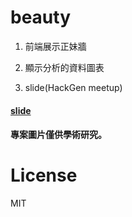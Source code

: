 # beauty
1. 前端展示正妹牆

2. 顯示分析的資料圖表

3. slide(HackGen meetup)

#### [slide](http://slides.com/peter279k/deck-1#/)

#### 專案圖片僅供學術研究。

# License

MIT
